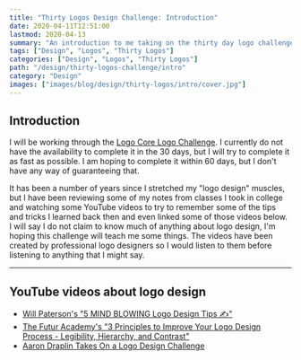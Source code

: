 ```yaml
---
title: "Thirty Logos Design Challenge: Introduction"
date: 2020-04-11T12:51:00
lastmod: 2020-04-13
summary: "An introduction to me taking on the thirty day logo challenge."
tags: ["Design", "Logos", "Thirty Logos"]
categories: ["Design", "Logos", "Thirty Logos"]
path: "/design/thirty-logos-challenge/intro"
category: "Design"
images: ["images/blog/design/thirty-logos/intro/cover.jpg"]
---
```


## Introduction

I will be working through the [Logo Core Logo Challenge](https://www.logocore.com/logo-challenge/). I currently do not have the availability to complete it in the 30 days, but I will try to complete it as fast as possible. I am hoping to complete it within 60 days, but I don't have any way of guaranteeing that.

It has been a number of years since I stretched my "logo design" muscles, but I have been reviewing some of my notes from classes I took in college and watching some YouTube videos to try to remember some of the tips and tricks I learned back then and even linked some of those videos below. I will say I do not claim to know much of anything about logo design, I'm hoping this challenge will teach me some things. The videos have been created by professional logo designers so I would listen to them before listening to anything that I might say.

---

## YouTube videos about logo design

- [Will Paterson's "5 MIND BLOWING Logo Design Tips ✍"](https://www.youtube.com/watch?v=dQjcqEE37jA)
- [The Futur Academy's "3 Principles to Improve Your Logo Design Process - Legibility, Hierarchy, and Contrast"](https://www.youtube.com/watch?v=dBIq0KArHFE)
- [Aaron Draplin Takes On a Logo Design Challenge](https://www.youtube.com/watch?v=zOPA0NaeTBk)
